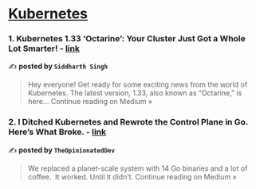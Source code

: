 
<h1><a href=https://medium.com/tag/kubernetes/recommended target="_blank" rel="noopener noreferrer">Kubernetes</a></h1>
<h3>1. Kubernetes 1.33 ‘Octarine’: Your Cluster Just Got a Whole Lot Smarter! - <a href="https://medium.com/@siddharth3121997/kubernetes-1-33-octarine-your-cluster-just-got-a-whole-lot-smarter-ff35de3c4fa4?source=rss------kubernetes-5" target="_blank" rel="noopener noreferrer">link</a></h3>

✍️ **posted by `Siddharth Singh`**

<blockquote>Hey everyone! Get ready for some exciting news from the world of Kubernetes. The latest version, 1.33, also known as “Octarine,” is here…
Continue reading on Medium »</blockquote>

<h3>2. I Ditched Kubernetes and Rewrote the Control Plane in Go. Here’s What Broke. - <a href="https://medium.com/@theopinionatedev/i-ditched-kubernetes-and-rewrote-the-control-plane-in-go-heres-what-broke-9705c6687dd4?source=rss------kubernetes-5" target="_blank" rel="noopener noreferrer">link</a></h3>

✍️ **posted by `TheOpinionatedDev`**

<blockquote>We replaced a planet-scale system with 14 Go binaries and a lot of coffee.
 It worked. Until it didn’t.
Continue reading on Medium »</blockquote>

